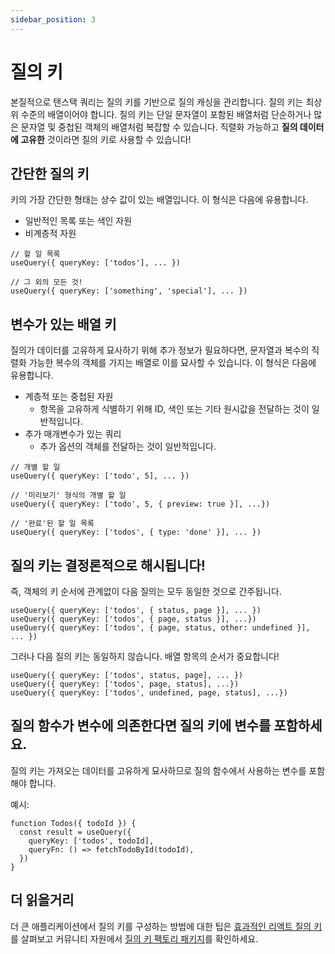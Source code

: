 ```yaml
---
sidebar_position: 3
---
```


# 질의 키

본질적으로 탠스택 쿼리는 질의 키를 기반으로 질의 캐싱을 관리합니다. 질의 키는 최상위 수준의 배열이어야 합니다. 질의 키는 단일 문자열이 포함된 배열처럼 단순하거나 많은 문자열 및 중첩된 객체의 배열처럼 복잡할 수 있습니다. 직렬화 가능하고 **질의 데이터에 고유한** 것이라면 질의 키로 사용할 수 있습니다!

## 간단한 질의 키

키의 가장 간단한 형태는 상수 값이 있는 배열입니다. 이 형식은 다음에 유용합니다.

- 일반적인 목록 또는 색인 자원
- 비계층적 자원

```tsx
// 할 일 목록
useQuery({ queryKey: ['todos'], ... })

// 그 외의 모든 것!
useQuery({ queryKey: ['something', 'special'], ... })
```

## 변수가 있는 배열 키

질의가 데이터를 고유하게 묘사하기 위해 추가 정보가 필요하다면, 문자열과 복수의 직렬화 가능한 복수의 객체를 가지는 배열로 이를 묘사할 수 있습니다. 이 형식은 다음에 유용합니다.

- 계층적 또는 중첩된 자원
   - 항목을 고유하게 식별하기 위해 ID, 색인 또는 기타 원시값을 전달하는 것이 일반적입니다.
- 추가 매개변수가 있는 쿼리
   - 추가 옵션의 객체를 전달하는 것이 일반적입니다.

```tsx
// 개별 할 일
useQuery({ queryKey: ['todo', 5], ... })

// '미리보기' 형식의 개별 할 일
useQuery({ queryKey: ['todo', 5, { preview: true }], ...})

// '완료'된 할 일 목록
useQuery({ queryKey: ['todos', { type: 'done' }], ... })
```

## 질의 키는 결정론적으로 해시됩니다!

즉, 객체의 키 순서에 관계없이 다음 질의는 모두 동일한 것으로 간주됩니다.

```tsx
useQuery({ queryKey: ['todos', { status, page }], ... })
useQuery({ queryKey: ['todos', { page, status }], ...})
useQuery({ queryKey: ['todos', { page, status, other: undefined }], ... })
```

그러나 다음 질의 키는 동일하지 않습니다. 배열 항목의 순서가 중요합니다!

```tsx
useQuery({ queryKey: ['todos', status, page], ... })
useQuery({ queryKey: ['todos', page, status], ...})
useQuery({ queryKey: ['todos', undefined, page, status], ...})
```

## 질의 함수가 변수에 의존한다면 질의 키에 변수를 포함하세요.

질의 키는 가져오는 데이터를 고유하게 묘사하므로 질의 함수에서 사용하는 변수를 포함해야 합니다.

예시:

```tsx
function Todos({ todoId }) {
  const result = useQuery({
    queryKey: ['todos', todoId],
    queryFn: () => fetchTodoById(todoId),
  })
}
```

## 더 읽을거리

더 큰 애플리케이션에서 질의 키를 구성하는 방법에 대한 팁은 [효과적인 리액트 질의 키](https://tanstack.com/query/latest/docs/react/community/tkdodos-blog#8-effective-react-query-keys)를 살펴보고 커뮤니티 자원에서 [질의 키 팩토리 패키지](https://tanstack.com/query/latest/docs/react/community/lukemorales-query-key-factory)를 확인하세요.